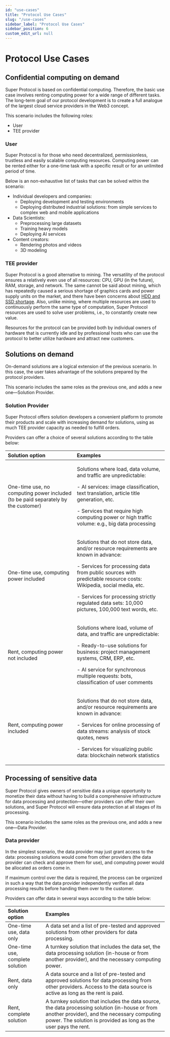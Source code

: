 ```yaml
---
id: "use-cases"
title: "Protocol Use Cases"
slug: "/use-cases"
sidebar_label: "Protocol Use Cases"
sidebar_position: 6
custom_edit_url: null
---
```


# Protocol Use Cases
## Confidential computing on demand
Super Protocol is based on confidential computing. Therefore, the basic use case involves renting computing power for a wide range of different tasks. The long-term goal of our protocol development is to create a full analogue of the largest cloud service providers in the Web3 concept.

This scenario includes the following roles:

- User
- TEE provider
### User
Super Protocol is for those who need decentralized, permissionless, trustless and easily scalable computing resources. Computing power can be rented either for a one-time task with a specific result or for an unlimited period of time.

Below is an non-exhaustive list of tasks that can be solved within the scenario:

- Individual developers and companies:
  - Deploying development and testing environments
  - Deploying distributed industrial solutions: from simple services to complex web and mobile applications
- Data Scientists:
  - Preprocessing large datasets
  - Training heavy models
  - Deploying AI services
- Content creators:
  - Rendering photos and videos
  - 3D modeling

### TEE provider
Super Protocol is a good alternative to mining. The versatility of the protocol ensures a relatively even use of all resources: CPU, GPU (in the future), RAM, storage, and network. The same cannot be said about mining, which has repeatedly caused a serious shortage of graphics cards and power supply units on the market, and there have been concerns about [HDD and SSD shortage](https://www.tomshardware.com/news/hard-drive-ssd-shortages-imminent-if-new-cryptocurrency-blooms). Also, unlike mining, where multiple resources are used to continuously perform the same type of computation, Super Protocol resources are used to solve user problems, i.e., to constantly create new value.

Resources for the protocol can be provided both by individual owners of hardware that is currently idle and by professional hosts who can use the protocol to better utilize hardware and attract new customers.
## Solutions on demand
On-demand solutions are a logical extension of the previous scenario. In this case, the user takes advantage of the solutions prepared by the protocol providers.

This scenario includes the same roles as the previous one, and adds a new one—Solution Provider.
### Solution Provider
Super Protocol offers solution developers a convenient platform to promote their products and scale with increasing demand for solutions, using as much TEE provider capacity as needed to fulfill orders.

Providers can offer a choice of several solutions according to the table below:

|Solution option|Examples|
| :- | :- |
|One-time use, no computing power included (to be paid separately by the customer)|<p>Solutions where load, data volume, and traffic are unpredictable:</p><p>- AI services: image classification, text translation, article title generation, etc.</p><p>- Services that require high computing power or high traffic volume: e.g., big data processing</p>|
|One-time use, computing power included|<p>Solutions that do not store data, and/or resource requirements are known in advance:</p><p>- Services for processing data from public sources with predictable resource costs: Wikipedia, social media, etc.</p><p>- Services for processing strictly regulated data sets: 10,000 pictures, 100,000 text words, etc.</p>|
|Rent, computing power not included|<p>Solutions where load, volume of data, and traffic are unpredictable:</p><p>- Ready-to-use solutions for business: project management systems, CRM, ERP, etc.</p><p>- AI service for synchronous multiple requests: bots, classification of user comments</p>|
|Rent, computing power included|<p>Solutions that do not store data, and/or resource requirements are known in advance:</p><p>- Services for online processing of data streams: analysis of stock quotes, news</p><p>- Services for visualizing public data: blockchain network statistics</p>|
## Processing of sensitive data
Super Protocol gives owners of sensitive data a unique opportunity to monetize their data without having to build a comprehensive infrastructure for data processing and protection—other providers can offer their own solutions, and Super Protocol will ensure data protection at all stages of its processing.

This scenario includes the same roles as the previous one, and adds a new one—Data Provider.
### Data provider
In the simplest scenario, the data provider may just grant access to the data: processing solutions would come from other providers (the data provider can check and approve them for use), and computing power would be allocated as orders come in.

If maximum control over the data is required, the process can be organized in such a way that the data provider independently verifies all data processing results before handing them over to the customer.

Providers can offer data in several ways according to the table below:

|Solution option|Examples|
| :- | :- |
|One-time use, data only|A data set and a list of pre-tested and approved solutions from other providers for data processing.|
|One-time use, complete solution|A turnkey solution that includes the data set, the data processing solution (in-house or from another provider), and the necessary computing power.|
|Rent, data only|A data source and a list of pre-tested and approved solutions for data processing from other providers. Access to the data source is active as long as the rent is paid.|
|Rent, complete solution|A turnkey solution that includes the data source, the data processing solution (in-house or from another provider), and the necessary computing power. The solution is provided as long as the user pays the rent.|